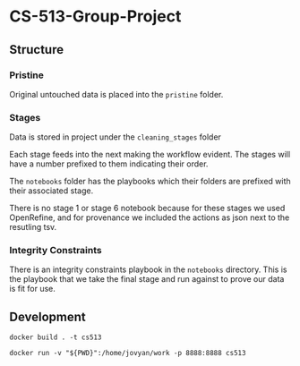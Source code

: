 # CS-513-Group-Project

## Structure

### Pristine 
Original untouched data is placed into the `pristine` folder.

### Stages
Data is stored in project under the `cleaning_stages` folder


Each stage feeds into the next making the workflow evident. The stages will have a number prefixed to them indicating their order.


The `notebooks` folder has the playbooks which their folders are prefixed with their associated stage.

There is no stage 1 or stage 6 notebook because for these stages we used OpenRefine, and for provenance we included the actions as json next to the resutling tsv. 

### Integrity Constraints

There is an integrity constraints playbook in the `notebooks` directory. This is the playbook that we take the final stage and run against to prove our data is fit for use.

## Development
`docker build . -t cs513`

`docker run -v "${PWD}":/home/jovyan/work -p 8888:8888 cs513`